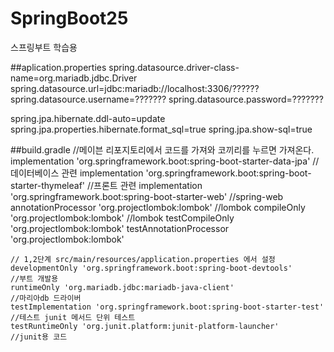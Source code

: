 # SpringBoot25
스프링부트 학습용

##aplication.properties
spring.datasource.driver-class-name=org.mariadb.jdbc.Driver
spring.datasource.url=jdbc:mariadb://localhost:3306/??????
spring.datasource.username=???????
spring.datasource.password=???????

spring.jpa.hibernate.ddl-auto=update
spring.jpa.properties.hibernate.format_sql=true
spring.jpa.show-sql=true

##build.gradle
 //메이븐 리포지토리에서 코드를 가져와 코끼리를 누르면 가져온다.
    implementation 'org.springframework.boot:spring-boot-starter-data-jpa'  //데이터베이스 관련
    implementation 'org.springframework.boot:spring-boot-starter-thymeleaf' //프론트 관련
    implementation 'org.springframework.boot:spring-boot-starter-web'       //spring-web
    annotationProcessor 'org.projectlombok:lombok'                          //lombok
    compileOnly 'org.projectlombok:lombok'                                  //lombok
    testCompileOnly 'org.projectlombok:lombok'
    testAnnotationProcessor 'org.projectlombok:lombok'
    
    // 1,2단계 src/main/resources/application.properties 에서 설정
    developmentOnly 'org.springframework.boot:spring-boot-devtools'         //부트 개발용
    runtimeOnly 'org.mariadb.jdbc:mariadb-java-client'                      //마리아db 드라이버
    testImplementation 'org.springframework.boot:spring-boot-starter-test'  //테스트 junit 메서드 단위 테스트
    testRuntimeOnly 'org.junit.platform:junit-platform-launcher'            //junit용 코드
